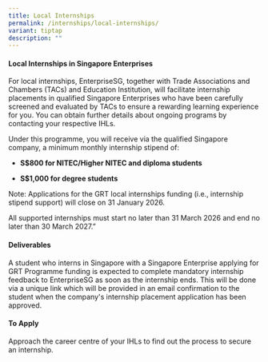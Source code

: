 ```yaml
---
title: Local Internships
permalink: /internships/local-internships/
variant: tiptap
description: ""
---
```

<h4>Local Internships in Singapore Enterprises</h4>
<p>For local internships, EnterpriseSG, together with Trade Associations
and Chambers (TACs) and Education Institution, will facilitate internship
placements in qualified Singapore Enterprises who have been carefully screened
and evaluated by TACs to ensure a rewarding learning experience for you.
You can obtain further details about ongoing programs by contacting your
respective IHLs.</p>
<p>Under this programme, you will receive via the qualified Singapore company,
a minimum monthly internship stipend of:</p>
<ul data-tight="true" class="tight">
<li>
<p><strong>S$800 for NITEC/Higher NITEC and diploma students</strong>
</p>
</li>
<li>
<p><strong>S$1,000 for degree students</strong>
</p>
<p></p>
</li>
</ul>
<p>Note: Applications for the GRT local internships funding (i.e., internship
stipend support) will close on 31 January 2026.</p>
<p>All supported internships must start no later than 31 March 2026 and end
no later than 30 March 2027.”</p>
<h4>Deliverables</h4>
<p>A student who interns in Singapore with a Singapore Enterprise applying
for GRT Programme funding is expected to complete mandatory internship
feedback to EnterpriseSG as soon as the internship ends. This will be done
via a unique link which will be provided in an email confirmation to the
student when the company's internship placement application has been approved.</p>
<h4>To Apply</h4>
<p>Approach the career centre of your IHLs to find out the process to secure
an internship.</p>
<p></p>